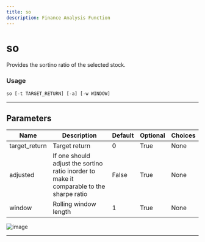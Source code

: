 ```yaml
---
title: so
description: Finance Analysis Function
---
```


# so

Provides the sortino ratio of the selected stock.

### Usage

```python
so [-t TARGET_RETURN] [-a] [-w WINDOW]
```

---

## Parameters

| Name | Description | Default | Optional | Choices |
| ---- | ----------- | ------- | -------- | ------- |
| target_return | Target return | 0 | True | None |
| adjusted | If one should adjust the sortino ratio inorder to make it comparable to the sharpe ratio | False | True | None |
| window | Rolling window length | 1 | True | None |

![image](https://user-images.githubusercontent.com/75195383/163530572-e527bc75-7ecd-44e3-b971-83b9a0662d0d.png)

---
